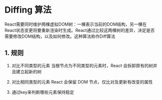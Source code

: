 # Diffing 算法
React需要同时维护两棵虚拟DOM树：一棵表示当前的DOM结构，另一棵在React状态变更将要重新渲染时生成。React通过比较这两棵树的差异，决定是否需要修改DOM结构，以及如何修改。这种算法称作Diff算法

## 1. 规则

1. 对比不同类型的元素
   当根节点为不同类型的元素时，React 会拆卸原有的树并且建立起新的树

2. 对比相同类型的元素
   React 会保留 DOM 节点，仅比对及更新有改变的属性

3. 通过key来判断哪些元素保持稳定